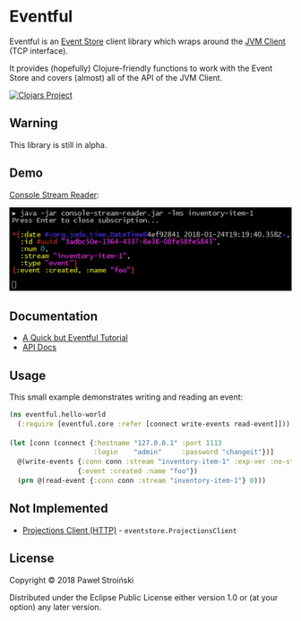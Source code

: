 # Eventful

Eventful is an [Event Store](https://eventstore.org/) client library which wraps
around the [JVM Client](https://github.com/EventStore/EventStore.JVM) (TCP
interface).

It provides (hopefully) Clojure-friendly functions to work with the Event Store
and covers (almost) all of the API of the JVM Client.

[![Clojars Project](https://img.shields.io/clojars/v/eventful.svg)](https://clojars.org/eventful)

## Warning

This library is still in alpha.

## Demo

[Console Stream Reader](demo/console-stream-reader):

[![Console Stream Reader screenshot](demo/console-stream-reader/doc/screenshot.png)](demo/console-stream-reader)

## Documentation

- [A Quick but Eventful Tutorial](https://PawelStroinski.github.io/eventful/tutorial.html)
- [API Docs](https://PawelStroinski.github.io/eventful/eventful.core.html)

## Usage

This small example demonstrates writing and reading an event:

```clojure
(ns eventful.hello-world
  (:require [eventful.core :refer [connect write-events read-event]]))

(let [conn (connect {:hostname "127.0.0.1" :port 1113
                     :login    "admin"     :password "changeit"})]
  @(write-events {:conn conn :stream "inventory-item-1" :exp-ver :no-stream}
                 {:event :created :name "foo"})
  (prn @(read-event {:conn conn :stream "inventory-item-1"} 0)))
```

## Not Implemented

* [Projections Client (HTTP)](https://eventstore.org/docs/dotnet-api/4.0.2/projections/) - `eventstore.ProjectionsClient`

## License

Copyright © 2018 Paweł Stroiński

Distributed under the Eclipse Public License either version 1.0 or (at
your option) any later version.
